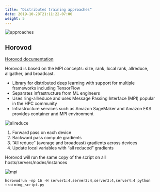 ```yaml
---
title: "Distributed training approaches"
date: 2019-10-28T21:11:22-07:00
weight: 5
---
```

![approaches](/images/intro/approaches.png)

## Horovod
[Horovod documentation](http://horovod.readthedocs.io)

Horovod is based on the MPI concepts:
size, rank, local rank, allreduce, allgather, and broadcast.

* Library for distributed deep learning with support for multiple frameworks including TensorFlow
* Separates infrastructure from ML engineers
* Uses ring-allreduce and uses Message Passing Interface (MPI) popular in the HPC community
* Infrastructure services such as Amazon SageMaker and Amazon EKS provides container and MPI environment

![allreduce](/images/intro/forward_backward.png)

1. Forward pass on each device
1. Backward pass compute gradients
1. ”All reduce” (average and broadcast) gradients across devices
1. Update local variables with “all reduced” gradients

Horovod will run the same copy of the script on all hosts/servers/nodes/instances

![mpi](/images/intro/how_it_runs.png)

`horovodrun -np 16 -H server1:4,server2:4,server3:4,server4:4 python training_script.py`
